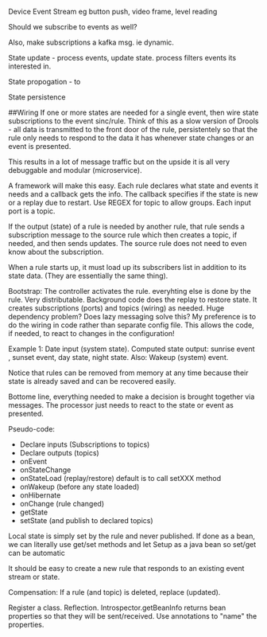 Device Event Stream eg button push, video frame, level reading

Should we subscribe to events as well?

Also, make subscriptions a kafka msg. ie dynamic.

State update - process events, update state. process filters events its interested in.

State propogation - to  

State persistence

##Wiring
If one or more states are needed for a single event, then wire state subscriptions to the event sinc/rule. Think of this as a slow version of Drools - all data is transmitted to the front door of the rule, persistentely so that the rule only needs to respond to the data it has whenever state changes or an event is presented.

This results in a lot of message traffic but on the upside it is all very debuggable and modular (microservice).

A framework will make this easy. Each rule declares what state and events it needs and a callback gets the info. The callback specifies if the state is new or a replay due to restart. Use REGEX for topic to allow groups. Each input port is a topic.

If the output (state) of a rule is needed by another rule, that rule sends a subscription message to the source rule which then creates a topic, if needed, and then sends updates. The source rule does not need to even know about the subscription.

When a rule starts up, it must load up its subscribers list in addition to its state data. (They are essentially the same thing).

Bootstrap: The controller activates the rule. everyhting else is done by the rule. Very distributable. Background code does the replay to restore state. It creates subscriptions (ports) and topics (wiring) as needed. Huge dependency problem? Does lazy messaging solve this? My preference is to do the wiring in code rather than separate config file. This allows the code, if needed, to react to changes in the configuration! 

Example 1: Date input (system state). Computed state output: sunrise event , sunset event, day state, night state. Also: Wakeup (system) event.

Notice that rules can be removed from memory at any time because their state is already saved and can be recovered easily.

Bottome line, everything needed to make a decision is brought together via messages. The processor just needs to react to the state or event as presented.

Pseudo-code: 
- Declare inputs (Subscriptions to topics)
- Declare outputs (topics)
- onEvent
- onStateChange
- onStateLoad (replay/restore) default is to call setXXX method
- onWakeup (before any state loaded)
- onHibernate
- onChange (rule changed)
- getState
- setState (and publish to declared topics)

Local state is simply set by the rule and never published.
If done as a bean, we can literally use get/set methods and let 
Setup as a java bean so set/get can be automatic

It should be easy to create a new rule that responds to an existing event stream or state.

Compensation: If a rule (and topic) is deleted, replace (updated). 

Register a class. Reflection. Introspector.getBeanInfo returns bean properties so that they will be sent/received.
Use annotations to "name" the properties.
